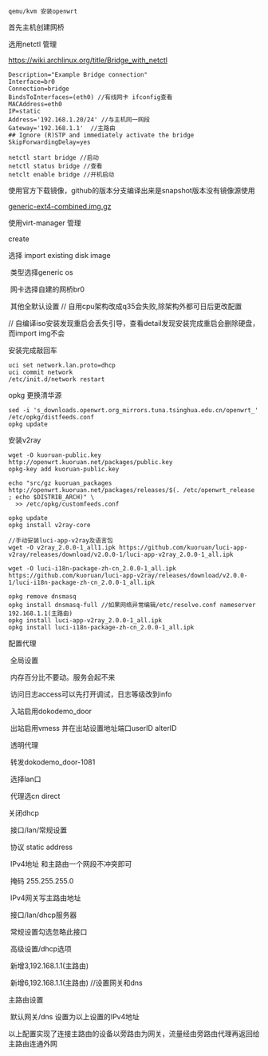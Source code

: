 ~~~
qemu/kvm 安装openwrt
~~~

首先主机创建网桥

选用netctl 管理

https://wiki.archlinux.org/title/Bridge_with_netctl

```
Description="Example Bridge connection"
Interface=br0
Connection=bridge
BindsToInterfaces=(eth0) //有线网卡 ifconfig查看
MACAddress=eth0
IP=static
Address='192.168.1.20/24' //与主机同一网段
Gateway='192.168.1.1'  //主路由
## Ignore (R)STP and immediately activate the bridge
SkipForwardingDelay=yes
```

```
netctl start bridge //启动
netctl status bridge //查看
netclt enable bridge //开机启动
```

使用官方下载镜像，github的版本分支编译出来是snapshot版本没有镜像源使用

[generic-ext4-combined.img.gz](https://downloads.openwrt.org/releases/21.02.1/targets/x86/64/openwrt-21.02.1-x86-64-generic-ext4-combined.img.gz)

使用virt-manager 管理

create 

 选择 import existing disk image

​		类型选择generic os

​		网卡选择自建的网桥br0

​		其他全默认设置  // 自用cpu架构改成q35会失败,除架构外都可日后更改配置

 // 自编译iso安装发现重启会丢失引导，查看detail发现安装完成重启会删除硬盘，而import img不会

安装完成敲回车

```
uci set network.lan.proto=dhcp
uci commit network
/etc/init.d/network restart
```

opkg 更换清华源

```
sed -i 's_downloads.openwrt.org_mirrors.tuna.tsinghua.edu.cn/openwrt_' /etc/opkg/distfeeds.conf
opkg update
```

安装v2ray

```
wget -O kuoruan-public.key http://openwrt.kuoruan.net/packages/public.key
opkg-key add kuoruan-public.key

echo "src/gz kuoruan_packages http://openwrt.kuoruan.net/packages/releases/$(. /etc/openwrt_release ; echo $DISTRIB_ARCH)" \
  >> /etc/opkg/customfeeds.conf
  
opkg update
opkg install v2ray-core

//手动安装luci-app-v2ray及语言包
wget -O v2ray_2.0.0-1_all1.ipk https://github.com/kuoruan/luci-app-v2ray/releases/download/v2.0.0-1/luci-app-v2ray_2.0.0-1_all.ipk

wget -O luci-i18n-package-zh-cn_2.0.0-1_all.ipk https://github.com/kuoruan/luci-app-v2ray/releases/download/v2.0.0-1/luci-i18n-package-zh-cn_2.0.0-1_all.ipk

opkg remove dnsmasq
opkg install dnsmasq-full //如果网络异常编辑/etc/resolve.conf nameserver 192.168.1.1(主路由)
opkg install luci-app-v2ray_2.0.0-1_all.ipk
opkg install luci-i18n-package-zh-cn_2.0.0-1_all.ipk

```

配置代理

​        全局设置	

​		 		内存百分比不要动。服务会起不来

​				 访问日志access可以先打开调试，日志等级改到info

​		         入站启用dokodemo_door

​				 出站启用vmess 并在出站设置地址端口userID alterID

​		透明代理

​				转发dokodemo_door-1081

​				选择lan口

​				代理选cn direct

关闭dhcp

​		接口/lan/常规设置

​				协议 static address

​				IPv4地址 和主路由一个网段不冲突即可

​				掩码 255.255.255.0

​				IPv4网关写主路由地址

​		接口/lan/dhcp服务器

​				常规设置勾选忽略此接口

​				高级设置/dhcp选项

​						新增3,192.168.1.1(主路由) 

​						新增6,192.168.1.1(主路由) //设置网关和dns

主路由设置

​		默认网关/dns 设置为以上设置的IPv4地址



以上配置实现了连接主路由的设备以旁路由为网关，流量经由旁路由代理再返回给主路由连通外网

